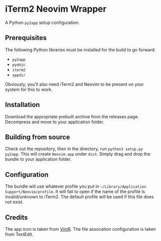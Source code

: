 # iTerm2 Neovim Wrapper

A Python `py2app` setup configuration.

## Prerequisites

The following Python libraries must be installed for the build to go forward:

  - `py2app`
  - `pyobjc`
  - `iterm2`
  - `appdir`

Obviously, you'll also need iTerm2 and Neovim to be present on your system for this to work.

## Installation

Download the appropriate prebuilt archive from the releases page. Decompress and move to your application folder.

## Building from source

Check out the repository, then in the directory, run `python3 setup.py py2app`. This will create `Neovim.app` under `dist`. Simply drag and drop the bundle to your application folder.

## Configuration

The bundle will use whatever profile you put in `~/Library/Application Support/Neovim/profile`. It will fail to open if the name of the profile is invalid/unknown to iTerm2. The default profile will be used if this file does not exist.

## Credits

The app icon is taken from [VimR](https://github.com/qvacua/vimr). The file assocation configuration is taken from TextEdit.
